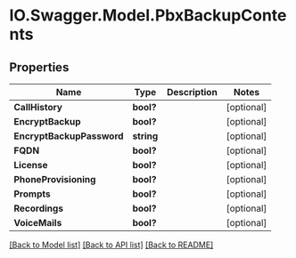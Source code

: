 # IO.Swagger.Model.PbxBackupContents
## Properties

Name | Type | Description | Notes
------------ | ------------- | ------------- | -------------
**CallHistory** | **bool?** |  | [optional] 
**EncryptBackup** | **bool?** |  | [optional] 
**EncryptBackupPassword** | **string** |  | [optional] 
**FQDN** | **bool?** |  | [optional] 
**License** | **bool?** |  | [optional] 
**PhoneProvisioning** | **bool?** |  | [optional] 
**Prompts** | **bool?** |  | [optional] 
**Recordings** | **bool?** |  | [optional] 
**VoiceMails** | **bool?** |  | [optional] 

[[Back to Model list]](../README.md#documentation-for-models) [[Back to API list]](../README.md#documentation-for-api-endpoints) [[Back to README]](../README.md)

